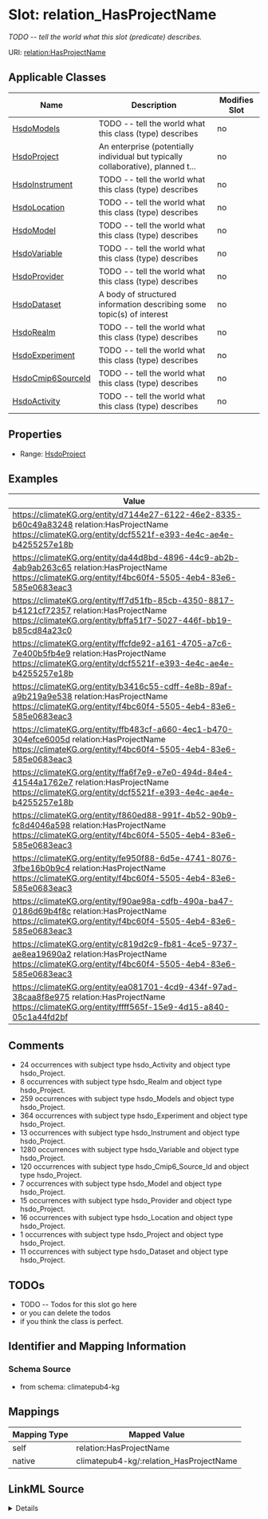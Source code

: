 

# Slot: relation_HasProjectName


_TODO -- tell the world what this slot (predicate) describes._





URI: [relation:HasProjectName](http://relation.org/HasProjectName)



<!-- no inheritance hierarchy -->





## Applicable Classes

| Name | Description | Modifies Slot |
| --- | --- | --- |
| [HsdoModels](../classes/HsdoModels.md) | TODO -- tell the world what this class (type) describes |  no  |
| [HsdoProject](../classes/HsdoProject.md) | An enterprise (potentially individual but typically collaborative), planned t... |  no  |
| [HsdoInstrument](../classes/HsdoInstrument.md) | TODO -- tell the world what this class (type) describes |  no  |
| [HsdoLocation](../classes/HsdoLocation.md) | TODO -- tell the world what this class (type) describes |  no  |
| [HsdoModel](../classes/HsdoModel.md) | TODO -- tell the world what this class (type) describes |  no  |
| [HsdoVariable](../classes/HsdoVariable.md) | TODO -- tell the world what this class (type) describes |  no  |
| [HsdoProvider](../classes/HsdoProvider.md) | TODO -- tell the world what this class (type) describes |  no  |
| [HsdoDataset](../classes/HsdoDataset.md) | A body of structured information describing some topic(s) of interest |  no  |
| [HsdoRealm](../classes/HsdoRealm.md) | TODO -- tell the world what this class (type) describes |  no  |
| [HsdoExperiment](../classes/HsdoExperiment.md) | TODO -- tell the world what this class (type) describes |  no  |
| [HsdoCmip6SourceId](../classes/HsdoCmip6SourceId.md) | TODO -- tell the world what this class (type) describes |  no  |
| [HsdoActivity](../classes/HsdoActivity.md) | TODO -- tell the world what this class (type) describes |  no  |







## Properties

* Range: [HsdoProject](../classes/HsdoProject.md)






## Examples

| Value |
| --- |
| https://climateKG.org/entity/d7144e27-6122-46e2-8335-b60c49a83248 relation:HasProjectName https://climateKG.org/entity/dcf5521f-e393-4e4c-ae4e-b4255257e18b |
| https://climateKG.org/entity/da44d8bd-4896-44c9-ab2b-4ab9ab263c65 relation:HasProjectName https://climateKG.org/entity/f4bc60f4-5505-4eb4-83e6-585e0683eac3 |
| https://climateKG.org/entity/ff7d51fb-85cb-4350-8817-b4121cf72357 relation:HasProjectName https://climateKG.org/entity/bffa51f7-5027-446f-bb19-b85cd84a23c0 |
| https://climateKG.org/entity/ffcfde92-a161-4705-a7c6-7e400b5fb4e9 relation:HasProjectName https://climateKG.org/entity/dcf5521f-e393-4e4c-ae4e-b4255257e18b |
| https://climateKG.org/entity/b3416c55-cdff-4e8b-89af-a9b219a9e538 relation:HasProjectName https://climateKG.org/entity/f4bc60f4-5505-4eb4-83e6-585e0683eac3 |
| https://climateKG.org/entity/ffb483cf-a660-4ec1-b470-304efce6005d relation:HasProjectName https://climateKG.org/entity/f4bc60f4-5505-4eb4-83e6-585e0683eac3 |
| https://climateKG.org/entity/ffa6f7e9-e7e0-494d-84e4-41544a1762e7 relation:HasProjectName https://climateKG.org/entity/dcf5521f-e393-4e4c-ae4e-b4255257e18b |
| https://climateKG.org/entity/f860ed88-991f-4b52-90b9-fc8d4046a598 relation:HasProjectName https://climateKG.org/entity/f4bc60f4-5505-4eb4-83e6-585e0683eac3 |
| https://climateKG.org/entity/fe950f88-6d5e-4741-8076-3fbe16b0b9c4 relation:HasProjectName https://climateKG.org/entity/f4bc60f4-5505-4eb4-83e6-585e0683eac3 |
| https://climateKG.org/entity/f90ae98a-cdfb-490a-ba47-0186d69b4f8c relation:HasProjectName https://climateKG.org/entity/f4bc60f4-5505-4eb4-83e6-585e0683eac3 |
| https://climateKG.org/entity/c819d2c9-fb81-4ce5-9737-ae8ea19690a2 relation:HasProjectName https://climateKG.org/entity/f4bc60f4-5505-4eb4-83e6-585e0683eac3 |
| https://climateKG.org/entity/ea081701-4cd9-434f-97ad-38caa8f8e975 relation:HasProjectName https://climateKG.org/entity/ffff565f-15e9-4d15-a840-05c1a44fd2bf |

## Comments

* 24 occurrences with subject type hsdo_Activity and object type hsdo_Project.
* 8 occurrences with subject type hsdo_Realm and object type hsdo_Project.
* 259 occurrences with subject type hsdo_Models and object type hsdo_Project.
* 364 occurrences with subject type hsdo_Experiment and object type hsdo_Project.
* 13 occurrences with subject type hsdo_Instrument and object type hsdo_Project.
* 1280 occurrences with subject type hsdo_Variable and object type hsdo_Project.
* 120 occurrences with subject type hsdo_Cmip6_Source_Id and object type hsdo_Project.
* 7 occurrences with subject type hsdo_Model and object type hsdo_Project.
* 15 occurrences with subject type hsdo_Provider and object type hsdo_Project.
* 16 occurrences with subject type hsdo_Location and object type hsdo_Project.
* 1 occurrences with subject type hsdo_Project and object type hsdo_Project.
* 11 occurrences with subject type hsdo_Dataset and object type hsdo_Project.

## TODOs

* TODO -- Todos for this slot go here
* or you can delete the todos
* if you think the class is perfect.

## Identifier and Mapping Information







### Schema Source


* from schema: climatepub4-kg




## Mappings

| Mapping Type | Mapped Value |
| ---  | ---  |
| self | relation:HasProjectName |
| native | climatepub4-kg/:relation_HasProjectName |




## LinkML Source

<details>
```yaml
name: relation_HasProjectName
description: TODO -- tell the world what this slot (predicate) describes.
todos:
- TODO -- Todos for this slot go here
- or you can delete the todos
- if you think the class is perfect.
comments:
- 24 occurrences with subject type hsdo_Activity and object type hsdo_Project.
- 8 occurrences with subject type hsdo_Realm and object type hsdo_Project.
- 259 occurrences with subject type hsdo_Models and object type hsdo_Project.
- 364 occurrences with subject type hsdo_Experiment and object type hsdo_Project.
- 13 occurrences with subject type hsdo_Instrument and object type hsdo_Project.
- 1280 occurrences with subject type hsdo_Variable and object type hsdo_Project.
- 120 occurrences with subject type hsdo_Cmip6_Source_Id and object type hsdo_Project.
- 7 occurrences with subject type hsdo_Model and object type hsdo_Project.
- 15 occurrences with subject type hsdo_Provider and object type hsdo_Project.
- 16 occurrences with subject type hsdo_Location and object type hsdo_Project.
- 1 occurrences with subject type hsdo_Project and object type hsdo_Project.
- 11 occurrences with subject type hsdo_Dataset and object type hsdo_Project.
examples:
- value: https://climateKG.org/entity/d7144e27-6122-46e2-8335-b60c49a83248 relation:HasProjectName
    https://climateKG.org/entity/dcf5521f-e393-4e4c-ae4e-b4255257e18b
- value: https://climateKG.org/entity/da44d8bd-4896-44c9-ab2b-4ab9ab263c65 relation:HasProjectName
    https://climateKG.org/entity/f4bc60f4-5505-4eb4-83e6-585e0683eac3
- value: https://climateKG.org/entity/ff7d51fb-85cb-4350-8817-b4121cf72357 relation:HasProjectName
    https://climateKG.org/entity/bffa51f7-5027-446f-bb19-b85cd84a23c0
- value: https://climateKG.org/entity/ffcfde92-a161-4705-a7c6-7e400b5fb4e9 relation:HasProjectName
    https://climateKG.org/entity/dcf5521f-e393-4e4c-ae4e-b4255257e18b
- value: https://climateKG.org/entity/b3416c55-cdff-4e8b-89af-a9b219a9e538 relation:HasProjectName
    https://climateKG.org/entity/f4bc60f4-5505-4eb4-83e6-585e0683eac3
- value: https://climateKG.org/entity/ffb483cf-a660-4ec1-b470-304efce6005d relation:HasProjectName
    https://climateKG.org/entity/f4bc60f4-5505-4eb4-83e6-585e0683eac3
- value: https://climateKG.org/entity/ffa6f7e9-e7e0-494d-84e4-41544a1762e7 relation:HasProjectName
    https://climateKG.org/entity/dcf5521f-e393-4e4c-ae4e-b4255257e18b
- value: https://climateKG.org/entity/f860ed88-991f-4b52-90b9-fc8d4046a598 relation:HasProjectName
    https://climateKG.org/entity/f4bc60f4-5505-4eb4-83e6-585e0683eac3
- value: https://climateKG.org/entity/fe950f88-6d5e-4741-8076-3fbe16b0b9c4 relation:HasProjectName
    https://climateKG.org/entity/f4bc60f4-5505-4eb4-83e6-585e0683eac3
- value: https://climateKG.org/entity/f90ae98a-cdfb-490a-ba47-0186d69b4f8c relation:HasProjectName
    https://climateKG.org/entity/f4bc60f4-5505-4eb4-83e6-585e0683eac3
- value: https://climateKG.org/entity/c819d2c9-fb81-4ce5-9737-ae8ea19690a2 relation:HasProjectName
    https://climateKG.org/entity/f4bc60f4-5505-4eb4-83e6-585e0683eac3
- value: https://climateKG.org/entity/ea081701-4cd9-434f-97ad-38caa8f8e975 relation:HasProjectName
    https://climateKG.org/entity/ffff565f-15e9-4d15-a840-05c1a44fd2bf
from_schema: climatepub4-kg
rank: 1000
slot_uri: relation:HasProjectName
alias: relation_HasProjectName
domain_of:
- hsdo_Activity
- hsdo_Cmip6_Source_Id
- hsdo_Dataset
- hsdo_Experiment
- hsdo_Instrument
- hsdo_Location
- hsdo_Model
- hsdo_Models
- hsdo_Project
- hsdo_Provider
- hsdo_Realm
- hsdo_Variable
range: hsdo_Project

```
</details>